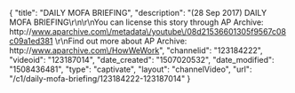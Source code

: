 {
    "title": "DAILY MOFA BRIEFING",
    "description": "(28 Sep 2017) DAILY MOFA BRIEFING\r\n\r\nYou can license this story through AP Archive: http:\/\/www.aparchive.com\/metadata\/youtube\/08d21536601305f9567c08c09a1ed381 \r\nFind out more about AP Archive: http:\/\/www.aparchive.com\/HowWeWork",
    "channelid": "123184222",
    "videoid": "123187014",
    "date_created": "1507020532",
    "date_modified": "1508436481",
    "type": "captivate",
    "layout": "channelVideo",
    "url": "\/c1\/daily-mofa-briefing\/123184222-123187014"
}